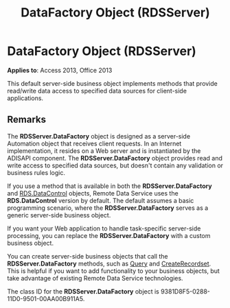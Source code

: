 ﻿---
title: DataFactory Object (RDSServer)
TOCTitle: DataFactory Object (RDSServer)
ms:assetid: 1de76cdd-34dc-8547-29aa-48ad6067bdea
ms:mtpsurl: https://msdn.microsoft.com/library/JJ248971(v=office.15)
ms:contentKeyID: 48543605
ms.date: 09/18/2015
mtps_version: v=office.15
---

# DataFactory Object (RDSServer)


**Applies to**: Access 2013, Office 2013

This default server-side business object implements methods that provide read/write data access to specified data sources for client-side applications.

## Remarks

The **RDSServer.DataFactory** object is designed as a server-side Automation object that receives client requests. In an Internet implementation, it resides on a Web server and is instantiated by the ADISAPI component. The **RDSServer.DataFactory** object provides read and write access to specified data sources, but doesn't contain any validation or business rules logic.

If you use a method that is available in both the **RDSServer.DataFactory** and [RDS.DataControl](datacontrol-object-rds.md) objects, Remote Data Service uses the **RDS.DataControl** version by default. The default assumes a basic programming scenario, where the **RDSServer.DataFactory** serves as a generic server-side business object.

If you want your Web application to handle task-specific server-side processing, you can replace the **RDSServer.DataFactory** with a custom business object.

You can create server-side business objects that call the **RDSServer.DataFactory** methods, such as [Query](query-method-rds.md) and [CreateRecordset](createrecordset-method-rds.md). This is helpful if you want to add functionality to your business objects, but take advantage of existing Remote Data Service technologies.

The class ID for the **RDSServer.DataFactory** object is 9381D8F5-0288-11D0-9501-00AA00B911A5.

